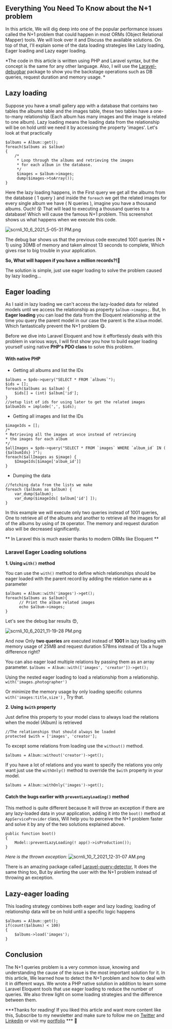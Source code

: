 ## Everything You Need To Know about the N+1 problem

In this article, We will dig deep into one of the popular performance issues called the N+1 problem that could happen in most ORMs (Object Relational Mapper) tools. We will look over it and Discuss the available solutions. On top of that, I'll explain some of the data loading strategies like Lazy loading, Eager loading and Lazy eager loading.

*The code in this article is written using PHP and Laravel syntax, but the concept is the same for any other language. Also, I will use the  [Laravel-debugbar](https://github.com/barryvdh/laravel-debugbar)  package to show you the backstage operations such as DB queries, request duration and memory usage.
*

## Lazy loading

Suppose you have a small gallery app with a database that contains two tables the albums table and the images table, these two tables have a one-to-many relationship (Each album has many images and the image is related to one album). Lazy loading means the loading data from the relationship will be on hold until we need it by accessing the property 'images'. Let's look at that practically
```
$albums = Album::get();
foreach($albums as $album) 
{
    /*
     * Loop through the albums and retrieving the images 
     * for each album in the database.
     */
     $images = $album->images;
     dump($images->toArray());
}
``` 
Here the lazy loading happens, in the First query we get all the albums from the database ( 1 query ) and inside the `foreach` we get the related images for every single album we have ( N queries ), imagine you have a thousand albums. Ouch! 😵 That will lead to executing a thousand queries to a database!  Which will cause the famous N+1 problem. This screenshot shows us what happens when we execute this code.

![scrnli_10_6_2021_5-05-31 PM.png](https://cdn.hashnode.com/res/hashnode/image/upload/v1633532682335/KLf6__iPD.png)

The debug bar shows us that the previous code executed 1001 queries (N + 1) using 30MB of memory and taken almost 13 seconds to complete, Which gives rise to big trouble in your application.

**So, What will happen if you have a million records?!**🤔

The solution is simple, just use eager loading to solve the problem caused by lazy loading... 

## Eager loading

As I said in lazy loading we can't access the lazy-loaded data for related models until we access the relationship as property `$album->images;`.
But, In **Eager loading** you can load the data from the Eloquent relationship at the time you query the parent model in our case the parent is the `Album` model. Which fantastically prevent the N+1 problem 😋.

Before we dive into Laravel Eloquent and how it effortlessly deals with this problem in various ways, I will first show you how to build eager loading yourself using native **PHP's PDO class** to solve this problem. 

#### With native PHP

- Getting all albums and list the IDs 

```
$albums = $pdo->query("SELECT * FROM `albums`");
$ids = [];
foreach($albums as $album) {
    $ids[] = (int) $album['id'];
}
//setup list of ids for using later to get the related images
$albumIds = implode(',', $ids);

```

- Getting all images and list the IDs

```
$imageIds = [];
/*
* Retrieving all the images at once instead of retrieving 
* the images for each album
*/
$allImages = $pdo->query("SELECT * FROM `images` WHERE `album_id` IN ( {$albumIds} )");
foreach($allImages as $image) {
    $ImageIds[$image['album_id']]
}
```
- Dumping the data

```
//fetching data from the lists we make
foreach ($albums as $album) {
    var_dump($album);
    var_dump($imageIds[ $album['id'] ]);
}
```

In this example we will execute only two queries instead of 1001 queries, One to retrieve all of the albums and another to retrieve all the images for all of the albums by using of `IN` operator. The memory and request duration also will be decreased significantly.

** In Laravel this is much easier thanks to modern ORMs like Eloquent **


### Laravel Eager Loading solutions


**1.  Using `with()` method**

You can use the `with()` method to define which relationships should be eager loaded with the parent record
by adding the relation name as a parameter

```
$albums = Album::with('images')->get();
foreach($albums as $album){
      // Print the album related images
      echo $album->images;
}
```
Let's see the debug bar results 😍, 

![scrnli_10_6_2021_11-19-28 PM.png](https://cdn.hashnode.com/res/hashnode/image/upload/v1633555108667/Ak9TKz7wB.png)

And now Only **two queries** are executed instead of **1001** in lazy loading with memory usage of 25MB and request duration 578ms instead of 13s a huge difference right?


You can also eager load multiple relations by passing them as an array parameter. 
`$albums = Album::with(['images', 'creator'])->get();`

Using the nested eager loading to load a relationship from a relationship. `with('images.photographer')` 

Or minimize the memory usage by only loading specific columns `with('images:title,size')` ,
Try that.


**2.  Using `$with` property**

Just define this property to your model class to always load the relations when the model (Album) is retrieved

```
//The relationships that should always be loaded
protected $with = ['images', 'creator'];
```
To except some relations from loading use the `without()` method. 
```
$albums = Album::without('creator')->get();
```

If you have a lot of relations and you want to specify the relations you only want just use the `withOnly()` method to override the `$with` property in your model. 
```
$albums = Album::withOnly('images')->get();
```



 #### Catch the bugs earlier with `preventLazyLoading()` method

This method is quite different because It will throw an exception if there are any lazy-loaded data in your application, adding it into the `boot()` method at `AppServiceProvider` class, Will help you to perceive the N+1 problem faster and solve it by any of the two solutions explained above.

```
public function boot()
{
    Model::preventLazyLoading(! app()->isProduction());
}
```

*Here is the thrown exception:*
![scrnli_10_7_2021_12-31-07 AM.png](https://cdn.hashnode.com/res/hashnode/image/upload/v1633560016172/2zfZbVfJc.png)

There is an amazing package called  [Laravel-query-detector](https://github.com/beyondcode/laravel-query-detector), It does the same thing too, But by alerting the user with the N+1 problem instead of throwing an exception.


## Lazy-eager loading

This loading strategy combines both eager and lazy loading; loading of relationship data will be on hold until a specific logic happens 

```
$albums = Album::get();
if(count($albums) < 100)
{
    $albums->load('images');
}
```

## Conclusion

The N+1 queries problem is a very common issue, knowing and understanding the cause of the issue is the most important solution for it. In this article, We learned how to detect the N+1 problem and how to deal with it in different ways. We wrote a PHP native solution in addition to learn some Laravel Eloquent tools that use eager loading to reduce the number of queries. We also threw light on some loading strategies and the difference between them.


***Thanks for reading! If you liked this article and want more content like this, Subscribe to my newsletter and make sure to follow me on  [Twitter](https://twitter.com/Sala7JR) and [Linkedin](https://www.linkedin.com/in/salah96/) or visit my  [portfolio](https://www.mohammedsalah.co) *** 👋

